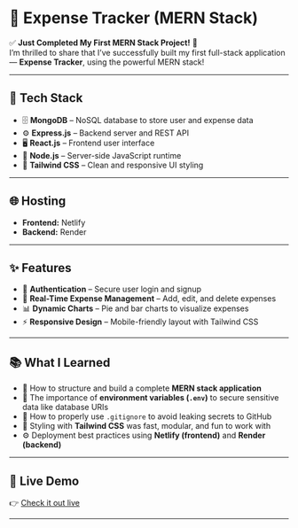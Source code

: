 # 💸 Expense Tracker (MERN Stack)

✅ **Just Completed My First MERN Stack Project!** 🚀  
I’m thrilled to share that I’ve successfully built my first full-stack application — **Expense Tracker**, using the powerful MERN stack!

---

## 🔧 Tech Stack

- 🗄️ **MongoDB** – NoSQL database to store user and expense data  
- ⚙️ **Express.js** – Backend server and REST API  
- 🖥️ **React.js** – Frontend user interface  
- 🧠 **Node.js** – Server-side JavaScript runtime  
- 🎨 **Tailwind CSS** – Clean and responsive UI styling

---

## 🌐 Hosting

- **Frontend:** Netlify
- **Backend:** Render

---

## ✨ Features

- 🔐 **Authentication** – Secure user login and signup
- 🧾 **Real-Time Expense Management** – Add, edit, and delete expenses
- 📊 **Dynamic Charts** – Pie and bar charts to visualize expenses
- ⚡ **Responsive Design** – Mobile-friendly layout with Tailwind CSS

---

## 📚 What I Learned

- 🧱 How to structure and build a complete **MERN stack application**
- 🔐 The importance of **environment variables (`.env`)** to secure sensitive data like database URIs
- 🚫 How to properly use `.gitignore` to avoid leaking secrets to GitHub
- 🎨 Styling with **Tailwind CSS** was fast, modular, and fun to work with
- ⚙️ Deployment best practices using **Netlify (frontend)** and **Render (backend)**

---

## 🚀 Live Demo

👉 [Check it out live](https://mern-expense-tracker-project.netlify.app/)

---
